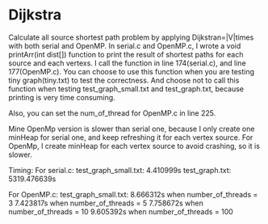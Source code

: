 # Dijkstra
Calculate all source shortest path problem by applying Dijkstran=|V|times with both serial and OpenMP.
In serial.c and OpenMP.c, I wrote a void printArr(int dist[]) function to print the result of shortest paths for each source and each vertexs.
I call the function in line 174(serial.c), and line 177(OpenMP.c).
You can choose to use this function when you are testing tiny graph(tiny.txt) to test the correctness.
And choose not to call this function when testing test_graph_small.txt and test_graph.txt, because printing is very time consuming.

Also, you can set the num_of_thread for OpenMP.c in line 225.

Mine OpenMp version is slower than serial one, because I only create one minHeap for serial one, and keep refreshing it for each vertex source.
For OpenMp, I create minHeap for each vertex source to avoid crashing, so it is slower.

Timing:
For serial.c:
 test_graph_small.txt: 4.410999s
 test_graph.txt: 5319.476639s

For OpenMP.c:
test_graph_small.txt:
8.666312s when number_of_threads = 3
7.423817s when number_of_threads = 5
7.758672s when number_of_threads = 10
9.605392s when number_of_threads = 100
